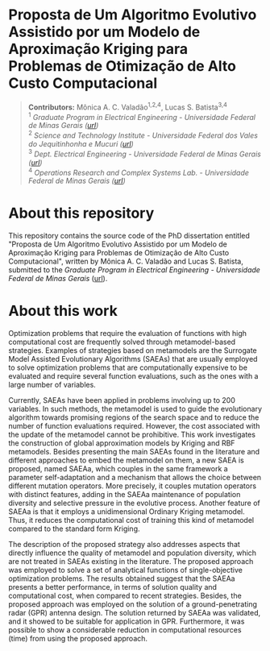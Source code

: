 # Proposta de Um Algoritmo Evolutivo Assistido por um Modelo de Aproximação Kriging para Problemas de Otimização de Alto Custo Computacional

> **Contributors:** Mônica A. C. Valadão<sup>1,2,4</sup>, Lucas S. Batista<sup>3,4</sup>  
> <sup>1</sup> *Graduate Program in Electrical Engineering - Universidade Federal de Minas Gerais ([url](https://www.ppgee.ufmg.br/))*  
> <sup>2</sup> *Science and Technology Institute - Universidade Federal dos Vales do Jequitinhonha e Mucuri ([url](http://ufvjm.edu.br/))*   
> <sup>3</sup> *Dept. Electrical Engineering - Universidade Federal de Minas Gerais ([url](http://www.dee.ufmg.br/))*  
> <sup>4</sup> *Operations Research and Complex Systems Lab. - Universidade Federal de Minas Gerais ([url](http://orcslab.ppgee.ufmg.br/))*


# About this repository

This repository contains the source code of the PhD dissertation entitled "Proposta de Um Algoritmo Evolutivo Assistido por um Modelo de Aproximação Kriging para Problemas de Otimização de Alto Custo Computacional", written by Mônica A. C. Valadão and Lucas S. Batista, submitted to the *Graduate Program in Electrical Engineering - Universidade Federal de Minas Gerais* ([url](https://www.ppgee.ufmg.br/)).

# About this work 

Optimization problems that require the evaluation of functions with high computational cost are frequently solved through metamodel-based strategies. Examples of strategies based on metamodels are the Surrogate Model Assisted Evolutionary Algorithms (SAEAs) that are usually employed to solve optimization problems that are computationally expensive to be evaluated and require several function evaluations, such as the ones with a large number of variables.

Currently, SAEAs have been applied in problems involving up to 200 variables. In such methods, the metamodel is used to guide the evolutionary algorithm towards promising regions of the search space and to reduce the number of function evaluations required. However, the cost associated with the update of the metamodel cannot be prohibitive. This work investigates the construction of global approximation models by Kriging and RBF metamodels. Besides presenting the main SAEAs found in the literature and different approaches to embed the metamodel on them, a new SAEA is proposed, named SAEAa, which couples in the same framework a parameter self-adaptation and a  mechanism that allows the choice between different mutation operators. More precisely, it couples mutation operators with distinct features, adding in the SAEAa maintenance of population diversity and selective pressure in the evolutive process. Another feature of SAEAa is that it employs a unidimensional Ordinary Kriging metamodel. Thus, it reduces the computational cost of training this kind of metamodel compared to the standard form Kriging. 

The description of the proposed strategy also addresses aspects that directly influence the quality of metamodel and population diversity, which are not treated in SAEAs existing in the literature. The proposed approach was employed to solve a set of analytical functions of single-objective optimization problems. The results obtained suggest that the SAEAa presents a better performance, in terms of solution quality and computational cost, when compared to recent strategies. Besides, the proposed approach was employed on the solution of a ground-penetrating radar (GPR) antenna design. The solution returned by SAEAa was validated, and it showed to be suitable for application in GPR. Furthermore, it was possible to show a considerable reduction in computational resources (time) from using the proposed approach.
